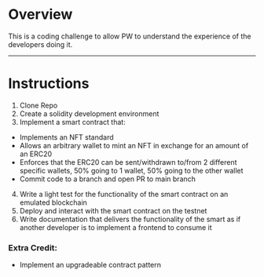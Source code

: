 # Overview

This is a coding challenge to allow PW to understand the experience of the developers doing it.

---

# Instructions

1. Clone Repo
2. Create a solidity development environment
3. Implement a smart contract that:
  - Implements an NFT standard
  - Allows an arbitrary wallet to mint an NFT in exchange for an amount of an ERC20
  - Enforces that the ERC20 can be sent/withdrawn to/from 2 different specific wallets, 50% going to 1 wallet, 50% going to the other wallet
  - Commit code to a branch and open PR to main branch
4. Write a light test for the functionality of the smart contract on an emulated blockchain
5. Deploy and interact with the smart contract on the testnet
6. Write documentation that delivers the functionality of the smart as if another developer is to implement a frontend to consume it

### Extra Credit:

- Implement an upgradeable contract pattern
